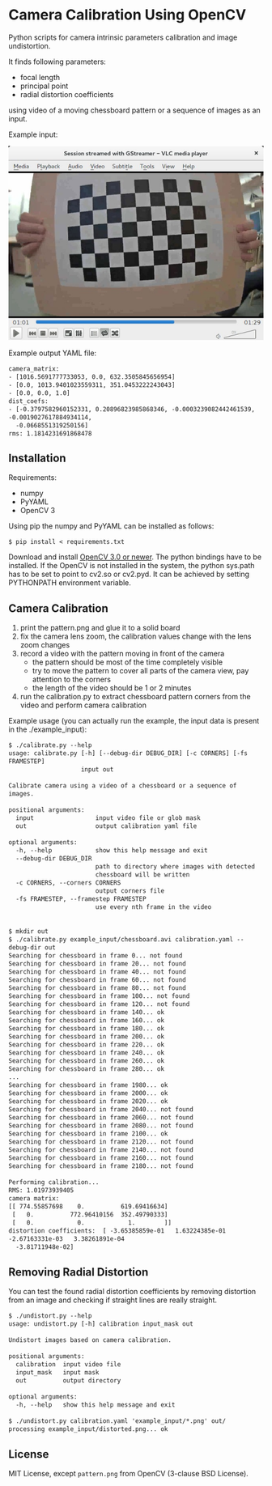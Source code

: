 Camera Calibration Using OpenCV
===============================

Python scripts for camera intrinsic parameters calibration and image undistortion.

It finds following parameters:

  * focal length
  * principal point
  * radial distortion coefficients
  
using video of a moving chessboard pattern or a sequence of images as an input.

Example input: 

![input video](doc/input_video.jpg "Screenshot of an input video.")

Example output YAML file:

~~~
camera_matrix:
- [1016.5691777733053, 0.0, 632.3505845656954]
- [0.0, 1013.9401023559311, 351.0453222243043]
- [0.0, 0.0, 1.0]
dist_coefs:
- [-0.3797582960152331, 0.20896823985868346, -0.0003239082442461539, -0.0019027617884934114,
  -0.0668551319250156]
rms: 1.1814231691868478
~~~

Installation
------------

Requirements:

  * numpy
  * PyYAML
  * OpenCV 3

Using pip the numpy and PyYAML can be installed as follows:
~~~
$ pip install < requirements.txt
~~~

Download and install [OpenCV 3.0 or newer](http://opencv.org/downloads.html). The python bindings have to be installed. If the OpenCV is not installed in the system, the python sys.path has to be set to point to cv2.so or cv2.pyd. It can be achieved by setting PYTHONPATH environment variable.

Camera Calibration
------------------

 1. print the pattern.png and glue it to a solid board
 3. fix the camera lens zoom, the calibration values change with the lens zoom changes
 2. record a video with the pattern moving in front of the camera
    * the pattern should be most of the time completely visible
    * try to move the pattern to cover all parts of the camera view, pay attention to the corners
    * the length of the video should be 1 or 2 minutes
 3. run the calibration.py to extract chessboard pattern corners from the video and perform camera calibration
 
Example usage (you can actually run the example, the input data is present in the ./example_input):

~~~
$ ./calibrate.py --help
usage: calibrate.py [-h] [--debug-dir DEBUG_DIR] [-c CORNERS] [-fs FRAMESTEP]
                    input out

Calibrate camera using a video of a chessboard or a sequence of images.

positional arguments:
  input                 input video file or glob mask
  out                   output calibration yaml file

optional arguments:
  -h, --help            show this help message and exit
  --debug-dir DEBUG_DIR
                        path to directory where images with detected
                        chessboard will be written
  -c CORNERS, --corners CORNERS
                        output corners file
  -fs FRAMESTEP, --framestep FRAMESTEP
                        use every nth frame in the video


$ mkdir out
$ ./calibrate.py example_input/chessboard.avi calibration.yaml --debug-dir out
Searching for chessboard in frame 0... not found
Searching for chessboard in frame 20... not found
Searching for chessboard in frame 40... not found
Searching for chessboard in frame 60... not found
Searching for chessboard in frame 80... not found
Searching for chessboard in frame 100... not found
Searching for chessboard in frame 120... not found
Searching for chessboard in frame 140... ok
Searching for chessboard in frame 160... ok
Searching for chessboard in frame 180... ok
Searching for chessboard in frame 200... ok
Searching for chessboard in frame 220... ok
Searching for chessboard in frame 240... ok
Searching for chessboard in frame 260... ok
Searching for chessboard in frame 280... ok
...
Searching for chessboard in frame 1980... ok
Searching for chessboard in frame 2000... ok
Searching for chessboard in frame 2020... ok
Searching for chessboard in frame 2040... not found
Searching for chessboard in frame 2060... not found
Searching for chessboard in frame 2080... not found
Searching for chessboard in frame 2100... ok
Searching for chessboard in frame 2120... not found
Searching for chessboard in frame 2140... not found
Searching for chessboard in frame 2160... not found
Searching for chessboard in frame 2180... not found

Performing calibration...
RMS: 1.01973939405
camera matrix:
[[ 774.55857698    0.          619.69416634]
 [   0.          772.96410156  352.49790333]
 [   0.            0.            1.        ]]
distortion coefficients:  [ -3.65385859e-01   1.63224385e-01  -2.67163331e-03   3.38261891e-04
  -3.81711948e-02]

~~~

Removing Radial Distortion
--------------------------

You can test the found radial distortion coefficients by removing distortion from an image and checking if straight lines are really straight.

~~~
$ ./undistort.py --help
usage: undistort.py [-h] calibration input_mask out

Undistort images based on camera calibration.

positional arguments:
  calibration  input video file
  input_mask   input mask
  out          output directory

optional arguments:
  -h, --help   show this help message and exit

$ ./undistort.py calibration.yaml 'example_input/*.png' out/
processing example_input/distorted.png... ok

~~~

License
-------

MIT License, except `pattern.png` from OpenCV (3-clause BSD License).